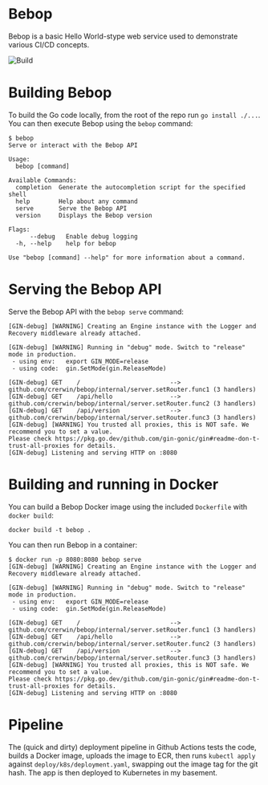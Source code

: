 # Bebop

Bebop is a basic Hello World-stype web service used to demonstrate various CI/CD concepts.

![Build](https://github.com/crerwin/bebop/actions/workflows/build.yaml/badge.svg)

# Building Bebop

To build the Go code locally, from the root of the repo run `go install ./...`.  You can then execute Bebop using the `bebop` command:

```
$ bebop      
Serve or interact with the Bebop API

Usage:
  bebop [command]

Available Commands:
  completion  Generate the autocompletion script for the specified shell
  help        Help about any command
  serve       Serve the Bebop API
  version     Displays the Bebop version

Flags:
      --debug   Enable debug logging
  -h, --help    help for bebop

Use "bebop [command] --help" for more information about a command.
```

# Serving the Bebop API

Serve the Bebop API with the `bebop serve` command:

```
[GIN-debug] [WARNING] Creating an Engine instance with the Logger and Recovery middleware already attached.

[GIN-debug] [WARNING] Running in "debug" mode. Switch to "release" mode in production.
 - using env:   export GIN_MODE=release
 - using code:  gin.SetMode(gin.ReleaseMode)

[GIN-debug] GET    /                         --> github.com/crerwin/bebop/internal/server.setRouter.func1 (3 handlers)
[GIN-debug] GET    /api/hello                --> github.com/crerwin/bebop/internal/server.setRouter.func2 (3 handlers)
[GIN-debug] GET    /api/version              --> github.com/crerwin/bebop/internal/server.setRouter.func3 (3 handlers)
[GIN-debug] [WARNING] You trusted all proxies, this is NOT safe. We recommend you to set a value.
Please check https://pkg.go.dev/github.com/gin-gonic/gin#readme-don-t-trust-all-proxies for details.
[GIN-debug] Listening and serving HTTP on :8080
```

# Building and running in Docker

You can build a Bebop Docker image using the included `Dockerfile` with `docker build`:
```
docker build -t bebop .
```

You can then run Bebop in a container:

```
$ docker run -p 8080:8080 bebop serve
[GIN-debug] [WARNING] Creating an Engine instance with the Logger and Recovery middleware already attached.

[GIN-debug] [WARNING] Running in "debug" mode. Switch to "release" mode in production.
 - using env:   export GIN_MODE=release
 - using code:  gin.SetMode(gin.ReleaseMode)

[GIN-debug] GET    /                         --> github.com/crerwin/bebop/internal/server.setRouter.func1 (3 handlers)
[GIN-debug] GET    /api/hello                --> github.com/crerwin/bebop/internal/server.setRouter.func2 (3 handlers)
[GIN-debug] GET    /api/version              --> github.com/crerwin/bebop/internal/server.setRouter.func3 (3 handlers)
[GIN-debug] [WARNING] You trusted all proxies, this is NOT safe. We recommend you to set a value.
Please check https://pkg.go.dev/github.com/gin-gonic/gin#readme-don-t-trust-all-proxies for details.
[GIN-debug] Listening and serving HTTP on :8080
```

# Pipeline

The (quick and dirty) deployment pipeline in Github Actions tests the code, builds a Docker image, uploads the image to ECR, then runs `kubectl apply` against `deploy/k8s/deployment.yaml`, swapping out the image tag for the git hash.  The app is then deployed to Kubernetes in my basement.
